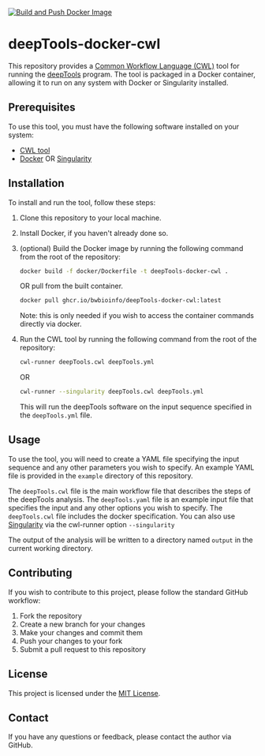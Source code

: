 [![Build and Push Docker Image](https://github.com/bwbioinfo/deeptools-docker-cwl/actions/workflows/build-and-push.yml/badge.svg)](https://github.com/bwbioinfo/deeptools-docker-cwl/actions/workflows/build-and-push.yml)

# deepTools-docker-cwl

This repository provides a [Common Workflow Language (CWL)](https://www.commonwl.org/) tool for running the [deepTools](https://github.com/deeptools/deepTools) program. The tool is packaged in a Docker container, allowing it to run on any system with Docker or Singularity installed.

## Prerequisites

To use this tool, you must have the following software installed on your system:

- [CWL tool](https://github.com/common-workflow-language/cwltool)
- [Docker](https://www.docker.com/) OR [Singularity](https://sylabs.io/singularity/)

## Installation

To install and run the tool, follow these steps:

1. Clone this repository to your local machine.
2. Install Docker, if you haven't already done so.
3. (optional) Build the Docker image by running the following command from the root of the repository:

    ```bash
    docker build -f docker/Dockerfile -t deepTools-docker-cwl .
    ```
    OR pull from the built container.
    ```bash
    docker pull ghcr.io/bwbioinfo/deepTools-docker-cwl:latest
    ```
   Note: this is only needed if you wish to access the container commands directly via docker.
4. Run the CWL tool by running the following command from the root of the repository:

    ```bash
    cwl-runner deepTools.cwl deepTools.yml
    ```
    OR
    ```bash
    cwl-runner --singularity deepTools.cwl deepTools.yml
    ```

   This will run the deepTools software on the input sequence specified in the `deepTools.yml` file.

## Usage

To use the tool, you will need to create a YAML file specifying the input sequence and any other parameters you wish to specify. An example YAML file is provided in the `example` directory of this repository.

The `deepTools.cwl` file is the main workflow file that describes the steps of the deepTools analysis. The `deepTools.yaml` file is an example input file that specifies the input and any other options you wish to specify. The `deepTools.cwl` file includes the docker specification. You can also use [Singularity](https://sylabs.io/singularity/) via the cwl-runner option `--singularity` 

The output of the analysis will be written to a directory named `output` in the current working directory.

## Contributing

If you wish to contribute to this project, please follow the standard GitHub workflow:

1. Fork the repository
2. Create a new branch for your changes
3. Make your changes and commit them
4. Push your changes to your fork
5. Submit a pull request to this repository

## License

This project is licensed under the [MIT License](https://github.com/bwbioinfo/deepTools-docker-cwl/blob/main/LICENSE).

## Contact

If you have any questions or feedback, please contact the author via GitHub.
